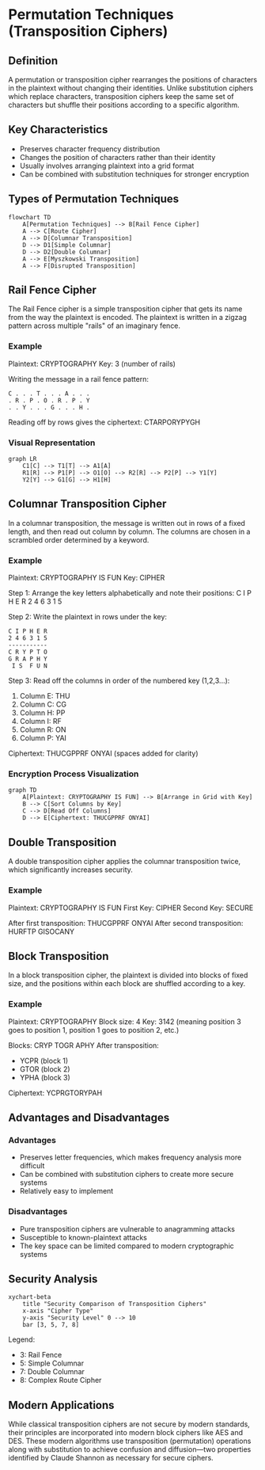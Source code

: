 # Permutation Techniques (Transposition Ciphers)

## Definition
A permutation or transposition cipher rearranges the positions of characters in the plaintext without changing their identities. Unlike substitution ciphers which replace characters, transposition ciphers keep the same set of characters but shuffle their positions according to a specific algorithm.

## Key Characteristics

- Preserves character frequency distribution
- Changes the position of characters rather than their identity
- Usually involves arranging plaintext into a grid format
- Can be combined with substitution techniques for stronger encryption

## Types of Permutation Techniques

```mermaid
flowchart TD
    A[Permutation Techniques] --> B[Rail Fence Cipher]
    A --> C[Route Cipher]
    A --> D[Columnar Transposition]
    D --> D1[Simple Columnar]
    D --> D2[Double Columnar]
    A --> E[Myszkowski Transposition]
    A --> F[Disrupted Transposition]
```

## Rail Fence Cipher

The Rail Fence cipher is a simple transposition cipher that gets its name from the way the plaintext is encoded. The plaintext is written in a zigzag pattern across multiple "rails" of an imaginary fence.

### Example

Plaintext: CRYPTOGRAPHY
Key: 3 (number of rails)

Writing the message in a rail fence pattern:

```
C . . . T . . . A . . .
. R . P . O . R . P . Y
. . Y . . . G . . . H .
```

Reading off by rows gives the ciphertext: CTARPORYPYGH

### Visual Representation

```mermaid
graph LR
    C1[C] --> T1[T] --> A1[A]
    R1[R] --> P1[P] --> O1[O] --> R2[R] --> P2[P] --> Y1[Y]
    Y2[Y] --> G1[G] --> H1[H]
```

## Columnar Transposition Cipher

In a columnar transposition, the message is written out in rows of a fixed length, and then read out column by column. The columns are chosen in a scrambled order determined by a keyword.

### Example

Plaintext: CRYPTOGRAPHY IS FUN
Key: CIPHER

Step 1: Arrange the key letters alphabetically and note their positions:
C I P H E R
2 4 6 3 1 5

Step 2: Write the plaintext in rows under the key:
```
C I P H E R
2 4 6 3 1 5
-----------
C R Y P T O
G R A P H Y
 I S  F U N
```

Step 3: Read off the columns in order of the numbered key (1,2,3...):
1. Column E: THU
2. Column C: CG 
3. Column H: PP
4. Column I: RF
5. Column R: ON
6. Column P: YAI

Ciphertext: THUCGPPRF ONYAI (spaces added for clarity)

### Encryption Process Visualization

```mermaid
graph TD
    A[Plaintext: CRYPTOGRAPHY IS FUN] --> B[Arrange in Grid with Key]
    B --> C[Sort Columns by Key]
    C --> D[Read Off Columns]
    D --> E[Ciphertext: THUCGPPRF ONYAI]
```

## Double Transposition

A double transposition cipher applies the columnar transposition twice, which significantly increases security.

### Example

Plaintext: CRYPTOGRAPHY IS FUN
First Key: CIPHER
Second Key: SECURE

After first transposition: THUCGPPRF ONYAI
After second transposition: HURFTP GISOCANY

## Block Transposition

In a block transposition cipher, the plaintext is divided into blocks of fixed size, and the positions within each block are shuffled according to a key.

### Example

Plaintext: CRYPTOGRAPHY
Block size: 4
Key: 3142 (meaning position 3 goes to position 1, position 1 goes to position 2, etc.)

Blocks: CRYP TOGR APHY
After transposition:
- YCPR (block 1)
- GTOR (block 2)
- YPHA (block 3)

Ciphertext: YCPRGTORYPAH

## Advantages and Disadvantages

### Advantages
- Preserves letter frequencies, which makes frequency analysis more difficult
- Can be combined with substitution ciphers to create more secure systems
- Relatively easy to implement

### Disadvantages
- Pure transposition ciphers are vulnerable to anagramming attacks
- Susceptible to known-plaintext attacks
- The key space can be limited compared to modern cryptographic systems

## Security Analysis

```mermaid
xychart-beta
    title "Security Comparison of Transposition Ciphers"
    x-axis "Cipher Type"
    y-axis "Security Level" 0 --> 10
    bar [3, 5, 7, 8]
```

Legend:
- 3: Rail Fence
- 5: Simple Columnar
- 7: Double Columnar
- 8: Complex Route Cipher

## Modern Applications

While classical transposition ciphers are not secure by modern standards, their principles are incorporated into modern block ciphers like AES and DES. These modern algorithms use transposition (permutation) operations along with substitution to achieve confusion and diffusion—two properties identified by Claude Shannon as necessary for secure ciphers.
